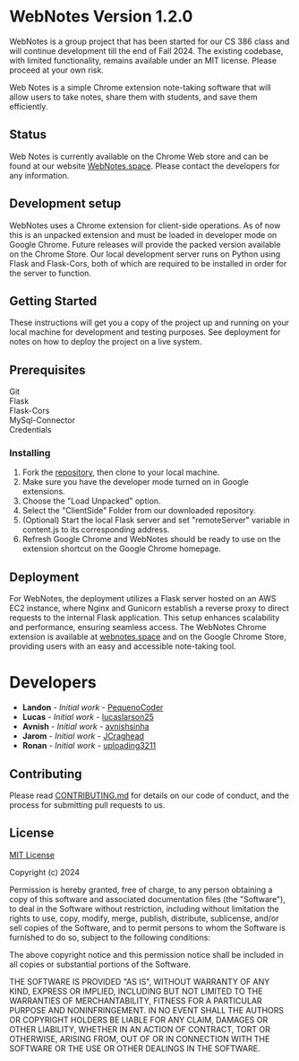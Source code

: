 
# WebNotes Version 1.2.0

WebNotes is a group project that has been started for our CS 386 class and will continue development till the end of Fall 2024. The existing codebase, with limited functionality, remains available under an MIT license. Please proceed at your own risk. 

Web Notes is a simple Chrome extension note-taking software that will allow users to take notes, share them with students, and save them efficiently.

## Status

Web Notes is currently available on the Chrome Web store and can be found at our website [WebNotes.space](https://webnotes.space/). Please contact the developers for any information.

## Development setup

WebNotes uses a Chrome extension for client-side operations. As of now this is an unpacked extension and must be loaded in developer mode on Google Chrome. Future releases will provide the packed version available on the Chrome Store.
Our local development server runs on Python using Flask and Flask-Cors, both of which are required to be installed in order for the server to function.

## Getting Started
These instructions will get you a copy of the project up and running on your local machine for development and testing purposes. See deployment for notes on how to deploy the project on a live system.

## Prerequisites

Git\
Flask\
Flask-Cors\
MySql-Connector\
Credentials

### Installing

1. Fork the [repository](https://chromewebstore.google.com/detail/webnotes/dbeikfpfmondbdicbmmfcnmbidhphboo?hl=en-US&utm_source=ext_sidebar), then clone to your local machine.
2. Make sure you have the developer mode turned on in Google extensions.
3. Choose the "Load Unpacked" option.
4. Select the "ClientSide" Folder from our downloaded repository. 
5. (Optional) Start the local Flask server and set "remoteServer" variable in content.js to its corresponding address.
6. Refresh Google Chrome and WebNotes should be ready to use on the extension shortcut on the Google Chrome homepage.



## Deployment

For WebNotes, the deployment utilizes a Flask server hosted on an AWS EC2 instance, where Nginx and Gunicorn establish a reverse proxy to direct requests to the internal Flask application. This setup enhances scalability and performance, ensuring seamless access. The WebNotes Chrome extension is available at [webnotes.space](https://webnotes.space/) and on the Google Chrome Store, providing users with an easy and accessible note-taking tool.


# Developers

* **Landon** - *Initial work* - [PequenoCoder](https://github.com/PequenoCoder)
* **Lucas** - *Initial work* - [lucaslarson25](https://github.com/lucaslarson25)
* **Avnish** - *Initial work* - [avnishsinha](https://github.com/avnishsinha)
* **Jarom** - *Initial work* - [JCraghead](https://github.com/JCraghead)
* **Ronan** - *Initial work* - [uploading3211](https://github.com/uploading3211)

## Contributing

Please read [CONTRIBUTING.md](https://gist.github.com/PurpleBooth/b24679402957c63ec426) for details on our code of conduct, and the process for submitting pull requests to us.

## License

[MIT License](https://choosealicense.com/licenses/mit/)

Copyright (c) 2024 

Permission is hereby granted, free of charge, to any person obtaining a copy
of this software and associated documentation files (the "Software"), to deal
in the Software without restriction, including without limitation the rights
to use, copy, modify, merge, publish, distribute, sublicense, and/or sell
copies of the Software, and to permit persons to whom the Software is
furnished to do so, subject to the following conditions:

The above copyright notice and this permission notice shall be included in all
copies or substantial portions of the Software.

THE SOFTWARE IS PROVIDED "AS IS", WITHOUT WARRANTY OF ANY KIND, EXPRESS OR
IMPLIED, INCLUDING BUT NOT LIMITED TO THE WARRANTIES OF MERCHANTABILITY,
FITNESS FOR A PARTICULAR PURPOSE AND NONINFRINGEMENT. IN NO EVENT SHALL THE
AUTHORS OR COPYRIGHT HOLDERS BE LIABLE FOR ANY CLAIM, DAMAGES OR OTHER
LIABILITY, WHETHER IN AN ACTION OF CONTRACT, TORT OR OTHERWISE, ARISING FROM,
OUT OF OR IN CONNECTION WITH THE SOFTWARE OR THE USE OR OTHER DEALINGS IN THE
SOFTWARE.


